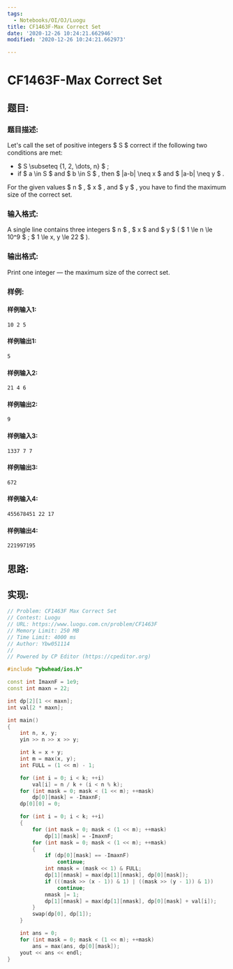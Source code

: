 ```yaml
---
tags: 
  - Notebooks/OI/OJ/Luogu
title: CF1463F-Max Correct Set
date: '2020-12-26 10:24:21.662946'
modified: '2020-12-26 10:24:21.662973'

---
```

# CF1463F-Max Correct Set
## 题目:
### 题目描述:
Let's call the set of positive integers $ S $ correct if the following two conditions are met:

- $ S \subseteq \{1, 2, \dots, n\} $ ;
- if $ a \in S $ and $ b \in S $ , then $ |a-b| \neq x $ and $ |a-b| \neq y $ .

For the given values $ n $ , $ x $ , and $ y $ , you have to find the maximum size of the correct set.
### 输入格式:
A single line contains three integers $ n $ , $ x $ and $ y $ ( $ 1 \le n \le 10^9 $ ; $ 1 \le x, y \le 22 $ ).
### 输出格式:
Print one integer — the maximum size of the correct set.
### 样例:
#### 样例输入1:
```
10 2 5
```
#### 样例输出1:
```
5
```
#### 样例输入2:
```
21 4 6
```
#### 样例输出2:
```
9
```
#### 样例输入3:
```
1337 7 7
```
#### 样例输出3:
```
672
```
#### 样例输入4:
```
455678451 22 17
```
#### 样例输出4:
```
221997195
```
## 思路:

## 实现:
```cpp
// Problem: CF1463F Max Correct Set
// Contest: Luogu
// URL: https://www.luogu.com.cn/problem/CF1463F
// Memory Limit: 250 MB
// Time Limit: 4000 ms
// Author: Ybw051114
//
// Powered by CP Editor (https://cpeditor.org)

#include "ybwhead/ios.h"

const int ImaxnF = 1e9;
const int maxn = 22;

int dp[2][1 << maxn];
int val[2 * maxn];

int main()
{
    int n, x, y;
    yin >> n >> x >> y;

    int k = x + y;
    int m = max(x, y);
    int FULL = (1 << m) - 1;

    for (int i = 0; i < k; ++i)
        val[i] = n / k + (i < n % k);
    for (int mask = 0; mask < (1 << m); ++mask)
        dp[0][mask] = -ImaxnF;
    dp[0][0] = 0;

    for (int i = 0; i < k; ++i)
    {
        for (int mask = 0; mask < (1 << m); ++mask)
            dp[1][mask] = -ImaxnF;
        for (int mask = 0; mask < (1 << m); ++mask)
        {
            if (dp[0][mask] == -ImaxnF)
                continue;
            int nmask = (mask << 1) & FULL;
            dp[1][nmask] = max(dp[1][nmask], dp[0][mask]);
            if (((mask >> (x - 1)) & 1) | ((mask >> (y - 1)) & 1))
                continue;
            nmask |= 1;
            dp[1][nmask] = max(dp[1][nmask], dp[0][mask] + val[i]);
        }
        swap(dp[0], dp[1]);
    }

    int ans = 0;
    for (int mask = 0; mask < (1 << m); ++mask)
        ans = max(ans, dp[0][mask]);
    yout << ans << endl;
}

```
